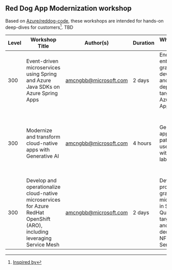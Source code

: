 ## Red Dog App Modernization workshop

Based on [Azure/reddog-code](https://github.com/Azure/reddog-code#readme), these workshops are intended for hands-on deep-dives for customers[^1]. TBD



| Level | Workshop Title  | Author(s)  | Duration   | What you will learn | Pre-reqs |
|-| ------------------------------- | ----------- |  -------------------------------------- | - | - |
|300 | Event-driven microservices using Spring and Azure Java SDKs on Azure Spring Apps |amcngbb@microsoft.com | 2 days | End to end enterprise-grade app development and deployment, targeting Azure Spring Apps | Azure subscription, Visual Studio Code, Git |
|300 | Modernize and transform cloud-native apps with Generative AI |amcngbb@microsoft.com | 4 hours | Generative AI application patterns and use cases with hands on labs | Azure subscription, Azure OpenAI service, Azure Hugging Face, Visual Studio Code, Git |
|300 | Develop and operationalize cloud-native microservices for Azure RedHat OpenShift (ARO), including leveraging Service Mesh |amcngbb@microsoft.com | 2 days | Develop production-grade microservices in Spring or Quarkus, targeting ARO and decoupling NFRs with Service Mesh | Azure subscription, Visual Studio Code, Git |







[^1]: [Inspired by](https://github.com/microsoft/workshop-template)
